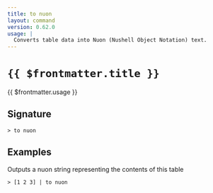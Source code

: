 ```yaml
---
title: to nuon
layout: command
version: 0.62.0
usage: |
  Converts table data into Nuon (Nushell Object Notation) text.
---
```


# `{{ $frontmatter.title }}`

<div style='white-space: pre-wrap;'>{{ $frontmatter.usage }}</div>

## Signature

```> to nuon ```

## Examples

Outputs a nuon string representing the contents of this table
```shell
> [1 2 3] | to nuon
```

